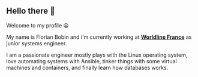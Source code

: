 ## Hello there 👋

Welcome to my profile :grinning:

My name is Florian Bobin and i'm currently working at [**Worldline France**](https://fr.worldline.com/fr/home.html) as junior systems engineer.

I am a passionate engineer mostly plays with the Linux operating system, love automating systems with Ansible, tinker things with some virtual machines and containers, and finally learn how databases works.

<!--
**ruskofd/ruskofd** is a ✨ _special_ ✨ repository because its `README.md` (this file) appears on your GitHub profile.

Here are some ideas to get you started:

- 🔭 I’m currently working on ...
- 🌱 I’m currently learning ...
- 👯 I’m looking to collaborate on ...
- 🤔 I’m looking for help with ...
- 💬 Ask me about ...
- 📫 How to reach me: ...
- 😄 Pronouns: ...
- ⚡ Fun fact: ...
-->
